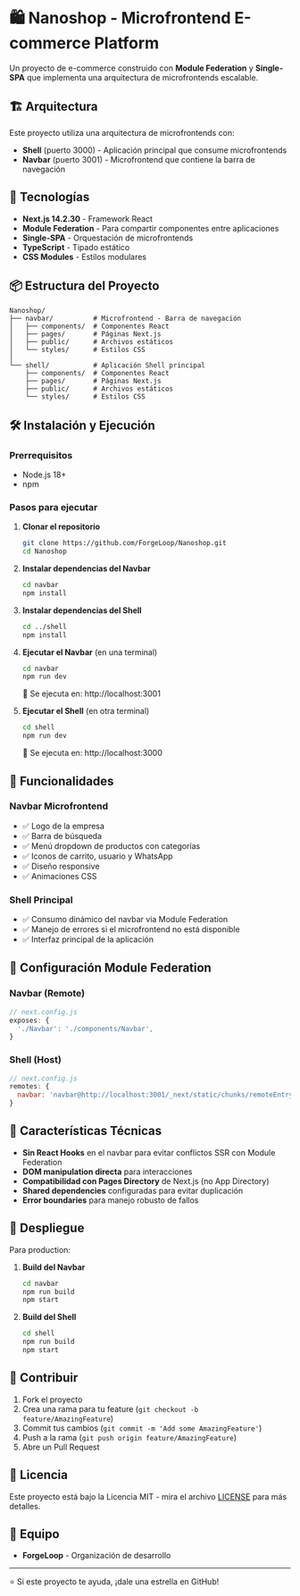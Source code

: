 # 🛍️ Nanoshop - Microfrontend E-commerce Platform

Un proyecto de e-commerce construido con **Module Federation** y **Single-SPA** que implementa una arquitectura de microfrontends escalable.

## 🏗️ Arquitectura

Este proyecto utiliza una arquitectura de microfrontends con:

- **Shell** (puerto 3000) - Aplicación principal que consume microfrontends
- **Navbar** (puerto 3001) - Microfrontend que contiene la barra de navegación

## 🚀 Tecnologías

- **Next.js 14.2.30** - Framework React
- **Module Federation** - Para compartir componentes entre aplicaciones
- **Single-SPA** - Orquestación de microfrontends
- **TypeScript** - Tipado estático
- **CSS Modules** - Estilos modulares

## 📦 Estructura del Proyecto

```
Nanoshop/
├── navbar/          # Microfrontend - Barra de navegación
│   ├── components/  # Componentes React
│   ├── pages/       # Páginas Next.js
│   ├── public/      # Archivos estáticos
│   └── styles/      # Estilos CSS
│
└── shell/           # Aplicación Shell principal
    ├── components/  # Componentes React
    ├── pages/       # Páginas Next.js
    ├── public/      # Archivos estáticos
    └── styles/      # Estilos CSS
```

## 🛠️ Instalación y Ejecución

### Prerrequisitos
- Node.js 18+ 
- npm

### Pasos para ejecutar

1. **Clonar el repositorio**
   ```bash
   git clone https://github.com/ForgeLoop/Nanoshop.git
   cd Nanoshop
   ```

2. **Instalar dependencias del Navbar**
   ```bash
   cd navbar
   npm install
   ```

3. **Instalar dependencias del Shell**
   ```bash
   cd ../shell
   npm install
   ```

4. **Ejecutar el Navbar** (en una terminal)
   ```bash
   cd navbar
   npm run dev
   ```
   📍 Se ejecuta en: http://localhost:3001

5. **Ejecutar el Shell** (en otra terminal)
   ```bash
   cd shell
   npm run dev
   ```
   📍 Se ejecuta en: http://localhost:3000

## 🎯 Funcionalidades

### Navbar Microfrontend
- ✅ Logo de la empresa
- ✅ Barra de búsqueda
- ✅ Menú dropdown de productos con categorías
- ✅ Iconos de carrito, usuario y WhatsApp
- ✅ Diseño responsive
- ✅ Animaciones CSS

### Shell Principal
- ✅ Consumo dinámico del navbar via Module Federation
- ✅ Manejo de errores si el microfrontend no está disponible
- ✅ Interfaz principal de la aplicación

## 🔧 Configuración Module Federation

### Navbar (Remote)
```javascript
// next.config.js
exposes: {
  './Navbar': './components/Navbar',
}
```

### Shell (Host)
```javascript
// next.config.js
remotes: {
  navbar: 'navbar@http://localhost:3001/_next/static/chunks/remoteEntry.js',
}
```

## 🌟 Características Técnicas

- **Sin React Hooks** en el navbar para evitar conflictos SSR con Module Federation
- **DOM manipulation directa** para interacciones
- **Compatibilidad con Pages Directory** de Next.js (no App Directory)
- **Shared dependencies** configuradas para evitar duplicación
- **Error boundaries** para manejo robusto de fallos

## 🚀 Despliegue

Para production:

1. **Build del Navbar**
   ```bash
   cd navbar
   npm run build
   npm start
   ```

2. **Build del Shell**
   ```bash
   cd shell
   npm run build
   npm start
   ```

## 🤝 Contribuir

1. Fork el proyecto
2. Crea una rama para tu feature (`git checkout -b feature/AmazingFeature`)
3. Commit tus cambios (`git commit -m 'Add some AmazingFeature'`)
4. Push a la rama (`git push origin feature/AmazingFeature`)
5. Abre un Pull Request

## 📄 Licencia

Este proyecto está bajo la Licencia MIT - mira el archivo [LICENSE](LICENSE) para más detalles.

## 👥 Equipo

- **ForgeLoop** - Organización de desarrollo

---

⭐ Si este proyecto te ayuda, ¡dale una estrella en GitHub!
